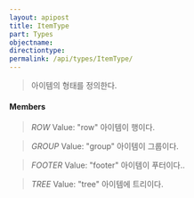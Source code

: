 ```yaml
---
layout: apipost
title: ItemType
part: Types
objectname: 
directiontype: 
permalink: /api/types/ItemType/
---
```



> 아이템의 형태를 정의한다.

#### Members

> *ROW*
> Value: "row"
> 아이템이 행이다.

> *GROUP*
> Value: "group"
> 아이템이 그룹이다.

> *FOOTER*
> Value: "footer"
> 아이템이 푸터이다..

> *TREE*
> Value: "tree"
> 아이템에 트리이다.

